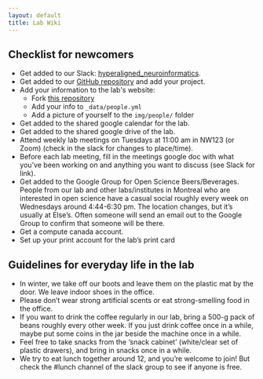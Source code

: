```yaml
---
layout: default
title: Lab Wiki
---
```


## Checklist for newcomers

- Get added to our Slack: [hyperaligned_neuroinformatics](https://hyper-neuro.slack.com).
- Get added to our [GitHub repository](https://github.com/neurodatascience) and add your project.
- Add your information to the lab's website:
  - Fork [this repository](https://github.com/neurodatascience/neurodatascience.github.io)
  - Add your info to `_data/people.yml`
  - Add a picture of yourself to the `img/people/` folder
- Get added to the shared google calendar for the lab.
- Get added to the shared google drive of the lab.
- Attend weekly lab meetings on Tuesdays at 11:00 am in NW123 (or Zoom)
  (check in the slack for changes to place/time).
- Before each lab meeting, fill in the meetings google doc
  with what you’ve been working on and anything you want to discuss (see Slack for link).
- Get added to the Google Group for Open Science Beers/Beverages.
  People from our lab and other labs/institutes in Montreal
  who are interested in open science have a casual social
  roughly every week on Wednesdays around 4:44-6:30 pm.
  The location changes, but it’s usually at Else’s.
  Often someone will send an email out to the Google Group
  to confirm that someone will be there.
- Get a compute canada account.
- Set up your print account for the lab’s print card

## Guidelines for everyday life in the lab

- In winter, we take off our boots and leave them on the plastic mat by the door.
  We leave indoor shoes in the office.
- Please don’t wear strong artificial scents or eat strong-smelling food in the office.
- If you want to drink the coffee regularly in our lab, bring a 500-g pack of beans roughly every other week.
  If you just drink coffee once in a while, maybe put some coins in the jar beside the machine once in a while.
- Feel free to take snacks from the ‘snack cabinet’ (white/clear set of plastic drawers),
  and bring in snacks once in a while.
- We try to eat lunch together around 12, and you’re welcome to join!
  But check the #lunch channel of the slack group to see if anyone is free.
